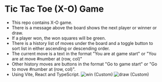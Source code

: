 # Tic Tac Toe (X-O) Game
- This repo contains X-O game.
- There is a message above the board shows the next player or winner or draw.
- If a player won, the won squares will be green.
- There is a history list of moves under the board and a toggle button to sort list in either ascending or descending order.
- The current move is a text in the format "You are at game start" or "You are at move #number at (row, col)"
- Other history moves are buttons in the format "Go to game start" or "Go to move #number at (row, col)".
- Using Vite, React and TypeScript.
![win (Custom)](https://github.com/engrBassel/x-o-game/assets/142447184/b32ed20d-48be-4373-8fd9-dde400f3cfbf)
![draw (Custom)](https://github.com/engrBassel/x-o-game/assets/142447184/66808777-6029-4064-af52-007954219393)
